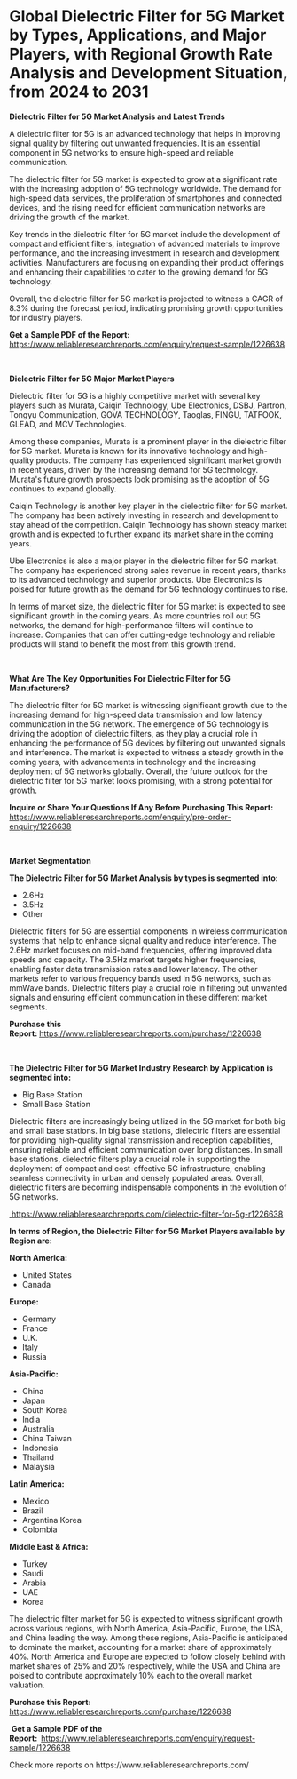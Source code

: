 <p><h1>Global Dielectric Filter for 5G Market by Types, Applications, and Major Players, with Regional Growth Rate Analysis and Development Situation, from 2024 to 2031</h1></p><p><strong>Dielectric Filter for 5G Market Analysis and Latest Trends</strong></p>
<p><p>A dielectric filter for 5G is an advanced technology that helps in improving signal quality by filtering out unwanted frequencies. It is an essential component in 5G networks to ensure high-speed and reliable communication.</p><p>The dielectric filter for 5G market is expected to grow at a significant rate with the increasing adoption of 5G technology worldwide. The demand for high-speed data services, the proliferation of smartphones and connected devices, and the rising need for efficient communication networks are driving the growth of the market.</p><p>Key trends in the dielectric filter for 5G market include the development of compact and efficient filters, integration of advanced materials to improve performance, and the increasing investment in research and development activities. Manufacturers are focusing on expanding their product offerings and enhancing their capabilities to cater to the growing demand for 5G technology.</p><p>Overall, the dielectric filter for 5G market is projected to witness a CAGR of 8.3% during the forecast period, indicating promising growth opportunities for industry players.</p></p>
<p><strong>Get a Sample PDF of the Report:&nbsp;</strong> <a href="https://www.reliableresearchreports.com/enquiry/request-sample/1226638">https://www.reliableresearchreports.com/enquiry/request-sample/1226638</a></p>
<p>&nbsp;</p>
<p><strong>Dielectric Filter for 5G Major Market Players</strong></p>
<p><p>Dielectric filter for 5G is a highly competitive market with several key players such as Murata, Caiqin Technology, Ube Electronics, DSBJ, Partron, Tongyu Communication, GOVA TECHNOLOGY, Taoglas, FINGU, TATFOOK, GLEAD, and MCV Technologies.</p><p>Among these companies, Murata is a prominent player in the dielectric filter for 5G market. Murata is known for its innovative technology and high-quality products. The company has experienced significant market growth in recent years, driven by the increasing demand for 5G technology. Murata's future growth prospects look promising as the adoption of 5G continues to expand globally.</p><p>Caiqin Technology is another key player in the dielectric filter for 5G market. The company has been actively investing in research and development to stay ahead of the competition. Caiqin Technology has shown steady market growth and is expected to further expand its market share in the coming years.</p><p>Ube Electronics is also a major player in the dielectric filter for 5G market. The company has experienced strong sales revenue in recent years, thanks to its advanced technology and superior products. Ube Electronics is poised for future growth as the demand for 5G technology continues to rise.</p><p>In terms of market size, the dielectric filter for 5G market is expected to see significant growth in the coming years. As more countries roll out 5G networks, the demand for high-performance filters will continue to increase. Companies that can offer cutting-edge technology and reliable products will stand to benefit the most from this growth trend.</p></p>
<p>&nbsp;</p>
<p><strong>What Are The Key Opportunities For Dielectric Filter for 5G Manufacturers?</strong></p>
<p><p>The dielectric filter for 5G market is witnessing significant growth due to the increasing demand for high-speed data transmission and low latency communication in the 5G network. The emergence of 5G technology is driving the adoption of dielectric filters, as they play a crucial role in enhancing the performance of 5G devices by filtering out unwanted signals and interference. The market is expected to witness a steady growth in the coming years, with advancements in technology and the increasing deployment of 5G networks globally. Overall, the future outlook for the dielectric filter for 5G market looks promising, with a strong potential for growth.</p></p>
<p><strong>Inquire or Share Your Questions If Any Before Purchasing This Report:</strong> <a href="https://www.reliableresearchreports.com/enquiry/pre-order-enquiry/1226638">https://www.reliableresearchreports.com/enquiry/pre-order-enquiry/1226638</a></p>
<p>&nbsp;</p>
<p><strong>Market Segmentation</strong></p>
<p><strong>The Dielectric Filter for 5G Market Analysis by types is segmented into:</strong></p>
<p><ul><li>2.6Hz</li><li>3.5Hz</li><li>Other</li></ul></p>
<p><p>Dielectric filters for 5G are essential components in wireless communication systems that help to enhance signal quality and reduce interference. The 2.6Hz market focuses on mid-band frequencies, offering improved data speeds and capacity. The 3.5Hz market targets higher frequencies, enabling faster data transmission rates and lower latency. The other markets refer to various frequency bands used in 5G networks, such as mmWave bands. Dielectric filters play a crucial role in filtering out unwanted signals and ensuring efficient communication in these different market segments.</p></p>
<p><strong>Purchase this Report:&nbsp;</strong><a href="https://www.reliableresearchreports.com/purchase/1226638">https://www.reliableresearchreports.com/purchase/1226638</a></p>
<p>&nbsp;</p>
<p><strong>The Dielectric Filter for 5G Market Industry Research by Application is segmented into:</strong></p>
<p><ul><li>Big Base Station</li><li>Small Base Station</li></ul></p>
<p><p>Dielectric filters are increasingly being utilized in the 5G market for both big and small base stations. In big base stations, dielectric filters are essential for providing high-quality signal transmission and reception capabilities, ensuring reliable and efficient communication over long distances. In small base stations, dielectric filters play a crucial role in supporting the deployment of compact and cost-effective 5G infrastructure, enabling seamless connectivity in urban and densely populated areas. Overall, dielectric filters are becoming indispensable components in the evolution of 5G networks.</p></p>
<p><a href="https://www.reliableresearchreports.com/dielectric-filter-for-5g-r1226638">&nbsp;https://www.reliableresearchreports.com/dielectric-filter-for-5g-r1226638</a></p>
<p><strong>In terms of Region, the Dielectric Filter for 5G Market Players available by Region are:</strong></p>
<p>
    <p> <strong> North America: </strong>
        <ul>
            <li>United States</li>
            <li>Canada</li>
        </ul>
        </p> 
    <p> <strong> Europe: </strong>
        <ul>
            <li>Germany</li>
            <li>France</li>
            <li>U.K.</li>
            <li>Italy</li>
            <li>Russia</li>
        </ul>
        </p> 
    <p> <strong> Asia-Pacific: </strong>
        <ul>
            <li>China</li>
            <li>Japan</li>
            <li>South Korea</li>
            <li>India</li>
            <li>Australia</li>
            <li>China Taiwan</li>
            <li>Indonesia</li>
            <li>Thailand</li>
            <li>Malaysia</li>
        </ul>
        </p> 
    <p> <strong> Latin America: </strong>
        <ul>
            <li>Mexico</li>
            <li>Brazil</li>
            <li>Argentina Korea</li>
            <li>Colombia</li>
        </ul>
        </p> 
    <p> <strong> Middle East & Africa: </strong>
        <ul>
            <li>Turkey</li>
            <li>Saudi</li>
            <li>Arabia</li>
            <li>UAE</li>
            <li>Korea</li>
        </ul>
    </p>
    </p>
<p><p>The dielectric filter market for 5G is expected to witness significant growth across various regions, with North America, Asia-Pacific, Europe, the USA, and China leading the way. Among these regions, Asia-Pacific is anticipated to dominate the market, accounting for a market share of approximately 40%. North America and Europe are expected to follow closely behind with market shares of 25% and 20% respectively, while the USA and China are poised to contribute approximately 10% each to the overall market valuation.</p></p>
<p><strong>Purchase this Report: </strong><a href="https://www.reliableresearchreports.com/purchase/1226638">https://www.reliableresearchreports.com/purchase/1226638</a></p>
<p>&nbsp;<strong>Get a Sample PDF of the Report:&nbsp;&nbsp;</strong><a href="https://www.reliableresearchreports.com/enquiry/request-sample/1226638">https://www.reliableresearchreports.com/enquiry/request-sample/1226638</a></p>
<p><strong></strong></p>
<p>Check more reports on https://www.reliableresearchreports.com/</p>